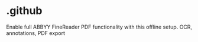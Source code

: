 # .github
Enable full ABBYY FineReader PDF functionality with this offline setup. OCR, annotations, PDF export
